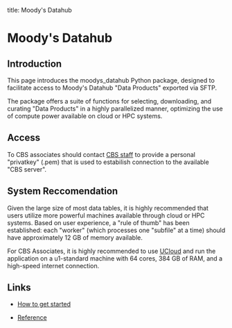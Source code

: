 title: Moody's Datahub
# Moody's Datahub

## Introduction

This page introduces the moodys_datahub Python package, designed to facilitate access to Moody's Datahub "Data Products" exported via SFTP. 

The package offers a suite of functions for selecting, downloading, and curating "Data Products" in a highly parallelized manner, optimizing the use of compute power available on cloud or HPC systems.

 
## Access

To CBS associates should contact [CBS staff]() to provide a personal "privatkey" (.pem) that is used to estabilish connection to the available "CBS server".


## System Reccomendation

Given the large size of most data tables, it is highly recommended that users utilize more powerful machines available through cloud or HPC systems. Based on user experience, a "rule of thumb" has been established: each "worker" (which processes one "subfile" at a time) should have approximately 12 GB of memory available.

For CBS Associates, it is highly recommended to use [UCloud](https://cbs-hpc.github.io/HPC_Facilities/UCloud/) and run the application on a u1-standard machine with 64 cores, 384 GB of RAM, and a high-speed internet connection.


## Links
- [How to get started](/moody-s_datahub/mkdocs/how_to_get_started/)

- [Reference](/moody-s_datahub/mkdocs/reference/)
